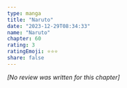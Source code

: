 ```yaml
---
type: manga
title: "Naruto"
date: "2023-12-29T08:34:33"
name: "Naruto"
chapter: 60
rating: 3
ratingEmoji: ⭐️⭐️⭐️
share: false
---
```


*[No review was written for this chapter]*
